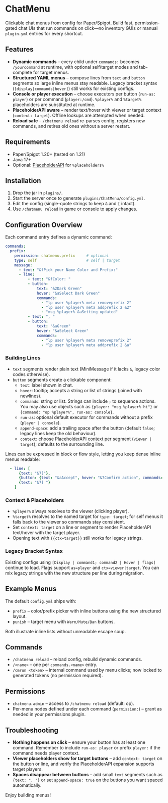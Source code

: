 # ChatMenu

Clickable chat menus from config for Paper/Spigot. Build fast, permission-gated chat UIs that run commands on click—no inventory GUIs or manual `plugin.yml` entries for every shortcut.

## Features
- **Dynamic commands** – every child under `commands:` becomes `/yourcommand` at runtime, with optional self/target modes and tab-complete for target menus.
- **Structured YAML menus** – compose lines from `text` and `button` segments so large inline menus stay readable. Legacy bracket syntax (`[display|commands|hover]`) still works for existing configs.
- **Console or player execution** – choose executors per button (`run-as: player`) or per command (`player:/cmd`). `%player%` and `%target%` placeholders are substituted at runtime.
- **PlaceholderAPI aware** – render text/hover with viewer or target context (`context: target`). Offline lookups are attempted when needed.
- **Reload safe** – `/chatmenu reload` re-parses config, registers new commands, and retires old ones without a server restart.

## Requirements
- Paper/Spigot 1.20+ (tested on 1.21)
- Java 17+
- Optional: [PlaceholderAPI](https://www.spigotmc.org/resources/placeholderapi.6245/) for `%placeholders%`

## Installation
1. Drop the jar in `plugins/`.
2. Start the server once to generate `plugins/ChatMenu/config.yml`.
3. Edit the config (single-quote strings to keep `&` and `[` intact).
4. Use `/chatmenu reload` in game or console to apply changes.

## Configuration Overview

Each command entry defines a dynamic command:

```yaml
commands:
  prefix:
    permission: chatmenu.prefix     # optional
    type: self                      # self | target
    message:
      - text: "&fPick your Name Color and Prefix:"
      - line:
          - text: "&fColor: "
          - button:
              text: "&2Dark Green"
              hover: "&aSelect Dark Green"
              commands:
                - "lp user %player% meta removeprefix 2"
                - "lp user %player% meta addprefix 2 &2"
                - "msg %player% &aSetting updated"
          - text: ", "
          - button:
              text: "&aGreen"
              hover: "&aSelect Green"
              commands:
                - "lp user %player% meta removeprefix 2"
                - "lp user %player% meta addprefix 2 &a"
```

### Building Lines
- `text` segments render plain text (MiniMessage if it lacks `&`, legacy color codes otherwise).
- `button` segments create a clickable component:
  - `text`: label shown in chat.
  - `hover`: tooltip; accepts a string or list of strings (joined with newlines).
  - `commands`: string or list. Strings can include `;` to sequence actions. You may also use objects such as `{player: "msg %player% hi"}` or `{command: "op %player%", run-as: console}`.
  - `run-as`: optional default executor for commands without a prefix (`player | console`).
  - `append-space`: add a trailing space after the button (default `false`; legacy lines keep the old behaviour).
  - `context`: choose PlaceholderAPI context per segment (`viewer | target`); defaults to the surrounding line.

Lines can be expressed in block or flow style, letting you keep dense inline menus readable:

```yaml
  - line: [
      {text: "&7["},
      {button: {text: "&aAccept", hover: "&7Confirm action", commands: ["confirm"], run-as: player}},
      {text: "&7] "}
    ]
```

### Context & Placeholders
- `%player%` always resolves to the viewer (clicking player).
- `%target%` resolves to the named target for `type: target`; for self menus it falls back to the viewer so commands stay consistent.
- Set `context: target` on a line or segment to render PlaceholderAPI text/hover with the target player.
- Opening text with `{{ctx=target}}` still works for legacy strings.

### Legacy Bracket Syntax
Existing configs using `[Display | command1; command2 | Hover | flags]` continue to load. Flags support `as=player` and `ctx=viewer|target`. You can mix legacy strings with the new structure per line during migration.

## Example Menus

The default `config.yml` ships with:
- `prefix` – color/prefix picker with inline buttons using the new structured layout.
- `punish` – target menu with `Warn/Mute/Ban` buttons.

Both illustrate inline lists without unreadable escape soup.

## Commands
- `/chatmenu reload` – reload config, rebuild dynamic commands.
- `/<name>` – one per `commands.<name>` entry.
- `/cmrun <token>` – internal command used by menu clicks; now locked to generated tokens (no permission required).

## Permissions
- `chatmenu.admin` – access to `/chatmenu reload` (default: op).
- Per-menu nodes defined under each command (`permission:`) – grant as needed in your permissions plugin.

## Troubleshooting
- **Nothing happens on click** – ensure your button has at least one command. Remember to include `run-as: player` or prefix `player:` if the command needs player context.
- **Viewer placeholders show for target buttons** – add `context: target` on the button or line, and verify the PlaceholderAPI expansion supports target players.
- **Spaces disappear between buttons** – add small `text` segments such as `{text: ", "}` or set `append-space: true` on the buttons you want spaced automatically.

Enjoy building menus!
